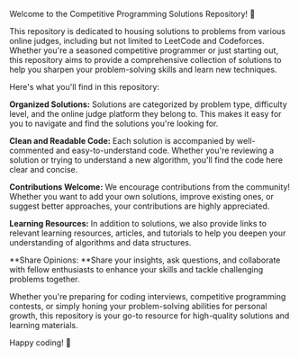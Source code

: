 Welcome to the Competitive Programming Solutions Repository! 🚀

This repository is dedicated to housing solutions to problems from various online judges, including but not limited to LeetCode and Codeforces. Whether you're a seasoned competitive programmer or just starting out, this repository aims to provide a comprehensive collection of solutions to help you sharpen your problem-solving skills and learn new techniques.

Here's what you'll find in this repository:

**Organized Solutions:** Solutions are categorized by problem type, difficulty level, and the online judge platform they belong to. This makes it easy for you to navigate and find the solutions you're looking for.

**Clean and Readable Code:** Each solution is accompanied by well-commented and easy-to-understand code. Whether you're reviewing a solution or trying to understand a new algorithm, you'll find the code here clear and concise.

**Contributions Welcome:** We encourage contributions from the community! Whether you want to add your own solutions, improve existing ones, or suggest better approaches, your contributions are highly appreciated.

**Learning Resources:** In addition to solutions, we also provide links to relevant learning resources, articles, and tutorials to help you deepen your understanding of algorithms and data structures.

**Share Opinions: **Share your insights, ask questions, and collaborate with fellow enthusiasts to enhance your skills and tackle challenging problems together.

Whether you're preparing for coding interviews, competitive programming contests, or simply honing your problem-solving abilities for personal growth, this repository is your go-to resource for high-quality solutions and learning materials.

Happy coding! 🌟
